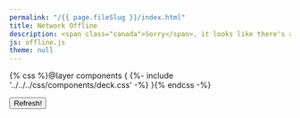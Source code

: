 ```yaml
---
permalink: "/{{ page.fileSlug }}/index.html"
title: Network Offline
description: <span class="canada">Sorry</span>, it looks like there's a problem with your Internet connection.
js: offline.js
theme: null
---
```

{% css %}@layer components { {%- include '../../../css/components/deck.css' -%} }{% endcss -%}

<nav class=" [ grid ] [ navigator ] ">
  <button onclick="window.location.reload()" aria-label="Refresh">Refresh!</button>
</nav>
